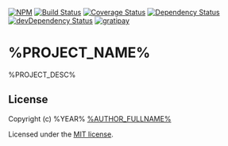 [![NPM][npm-image]][npm-url]
[![Build Status][travis-image]][travis-url]
[![Coverage Status][coveralls-image]][coveralls-url]
[![Dependency Status][dependency-image]][dependency-url]
[![devDependency Status][devDependency-image]][devDependency-url]
[![gratipay][gratipay-image]][gratipay-url]

# %PROJECT_NAME%

%PROJECT_DESC%

## License

Copyright (c) %YEAR% [%AUTHOR_FULLNAME%](mailto:%AUTHOR_EMAIL%)

Licensed under the [MIT license](https://raw.githubusercontent.com/%AUTHOR_NAME%/%PROJECT_NAME%/master/LICENSE-MIT).

[coveralls-image]: https://img.shields.io/coveralls/%AUTHOR_NAME%/%PROJECT_NAME%.svg
[coveralls-url]: https://coveralls.io/r/%AUTHOR_NAME%/%PROJECT_NAME%
[dependency-image]: https://img.shields.io/david/%AUTHOR_NAME%/%PROJECT_NAME%.svg
[dependency-url]: https://david-dm.org/%AUTHOR_NAME%/%PROJECT_NAME%
[devDependency-image]: https://img.shields.io/david/dev/%AUTHOR_NAME%/%PROJECT_NAME%.svg
[devDependency-url]: https://david-dm.org/%AUTHOR_NAME%/%PROJECT_NAME%#info=devDependencies
[gratipay-image]: https://img.shields.io/gratipay/%AUTHOR_NAME%.svg
[gratipay-url]: https://gratipay.com/%AUTHOR_NAME%/
[npm-image]: https://img.shields.io/npm/v/%PROJECT_NAME%.svg
[npm-url]: https://npmjs.org/package/%PROJECT_NAME%
[travis-image]: https://img.shields.io/travis/%AUTHOR_NAME%/%PROJECT_NAME%.svg
[travis-url]: https://travis-ci.org/%AUTHOR_NAME%/%PROJECT_NAME%
